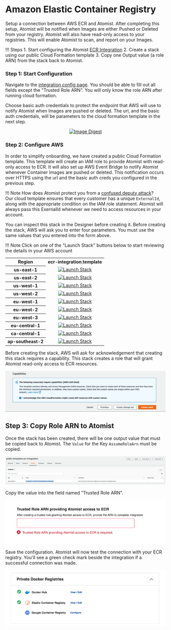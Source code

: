 # Amazon Elastic Container Registry

Setup a connection between AWS ECR and Atomist.  After completing this setup, Atomist will be notified when Images are either Pushed or Deleted from your registry.  Atomist will also have read-only access to your registries.  This will enable Atomist to scan, and report on your Images.

!!! Steps
    1. Start configuring the Atomist [ECR Integration][new-integration]
    2. Create a stack using our public Cloud Formation template 
    3. Copy one Output value (a role ARN) from the stack back to Atomist.

[new-integration]: https://dso.atomist.com/r/auth/integrations/s/atomist/ecr-integration/new

### Step 1:  Start Configuration

Navigate to the [integration config page][new-integration].  You should be able to fill out all fields except the "Trusted Role ARN".  You will only know the role ARN after running cloud formation.

Choose basic auth credentials to protect the endpoint that AWS will use to notify Atomist when Images are pushed or deleted.  The url, and the basic auth credentials, will be parameters to the cloud formation template in the next step.

<figure style="text-align: center;">
  <a href="https://dso.atomist.com/user/signup">
    <img alt="Image Digest" src="../img/ecr/confignew.png" width="90%"/>
  </a>
</figure>

### Step 2:  Configure AWS

In order to simplify onboarding, we have created a public Cloud Formation template.  This template will create an IAM role to provide Atomist with read-only access to ECR.  It will also set up AWS Event Bridge to notify Atomist whenever Container Images are pushed or deleted.  This notification occurs over HTTPS using the url and the basic auth creds you configured in the previous step.

!!! Note
    How does Atomist protect you from a [confused deputy attack][confused-deputy]?  
    Our cloud template ensures that every customer has a unique `ExternalId`, 
    along with the appropriate condition on the IAM role statement.
    Atomist will always pass this ExernalId whenever we need to access resources in your account.

[confused-deputy]: https://docs.aws.amazon.com/IAM/latest/UserGuide/confused-deputy.html

You can inspect this stack in the Designer before creating it.  Before creating the stack, AWS will ask you to enter four parameters.  You must use the same values that you entered into the form above.

!!! Note
    Click on one of the "Launch Stack" buttons below to start reviewing the details in your AWS account

<div style="text-align: center">
<table>
      <tr>
        <th>Region</th>
        <th>ecr-integration.template</th>
      </tr>
      <tr>
        <th>us-east-1</th>
        <td>
          <a href="https://console.aws.amazon.com/cloudformation/home?region=us-east-1#/stacks/new?stackName=public-templates-ecr-integration&templateURL=https://s3.amazonaws.com/atomist-us-east-1/public-templates/latest/ecr-integration.template">
            <img alt="Launch Stack" src="https://s3.amazonaws.com/cloudformation-examples/cloudformation-launch-stack.png" />
          </a>
        </td>
      </tr>
      <tr>
        <th>us-east-2</th>
        <td>
          <a href="https://console.aws.amazon.com/cloudformation/home?region=us-east-2#/stacks/new?stackName=public-templates-ecr-integration&templateURL=https://s3.amazonaws.com/atomist-us-east-2/public-templates/latest/ecr-integration.template">
            <img alt="Launch Stack" src="https://s3.amazonaws.com/cloudformation-examples/cloudformation-launch-stack.png" />
          </a>
        </td>
      </tr>
      <tr>
        <th>us-west-1</th>
        <td>
          <a href="https://console.aws.amazon.com/cloudformation/home?region=us-west-1#/stacks/new?stackName=public-templates-ecr-integration&templateURL=https://s3.amazonaws.com/atomist-us-west-1/public-templates/latest/ecr-integration.template">
            <img alt="Launch Stack" src="https://s3.amazonaws.com/cloudformation-examples/cloudformation-launch-stack.png" />
          </a>
        </td>
      </tr>
      <tr>
        <th>us-west-2</th>
        <td>
          <a href="https://console.aws.amazon.com/cloudformation/home?region=us-west-2#/stacks/new?stackName=public-templates-ecr-integration&templateURL=https://s3.amazonaws.com/atomist-us-west-2/public-templates/latest/ecr-integration.template">
            <img alt="Launch Stack" src="https://s3.amazonaws.com/cloudformation-examples/cloudformation-launch-stack.png" />
          </a>
        </td>
      </tr>
      <tr>
        <th>eu-west-1</th>
        <td>
          <a href="https://console.aws.amazon.com/cloudformation/home?region=eu-west-1#/stacks/new?stackName=public-templates-ecr-integration&templateURL=https://s3.amazonaws.com/atomist-eu-west-1/public-templates/latest/ecr-integration.template">
            <img alt="Launch Stack" src="https://s3.amazonaws.com/cloudformation-examples/cloudformation-launch-stack.png" />
          </a>
        </td>
      </tr>
      <tr>
        <th>eu-west-2</th>
        <td>
          <a href="https://console.aws.amazon.com/cloudformation/home?region=eu-west-2#/stacks/new?stackName=public-templates-ecr-integration&templateURL=https://s3.amazonaws.com/atomist-eu-west-2/public-templates/latest/ecr-integration.template">
            <img alt="Launch Stack" src="https://s3.amazonaws.com/cloudformation-examples/cloudformation-launch-stack.png" />
          </a>
        </td>
      </tr>
      <tr>
        <th>eu-west-3</th>
        <td>
          <a href="https://console.aws.amazon.com/cloudformation/home?region=eu-west-3#/stacks/new?stackName=public-templates-ecr-integration&templateURL=https://s3.amazonaws.com/atomist-eu-west-3/public-templates/latest/ecr-integration.template">
            <img alt="Launch Stack" src="https://s3.amazonaws.com/cloudformation-examples/cloudformation-launch-stack.png" />
          </a>
        </td>
      </tr>
      <tr>
        <th>eu-central-1</th>
        <td>
          <a href="https://console.aws.amazon.com/cloudformation/home?region=eu-central-1#/stacks/new?stackName=public-templates-ecr-integration&templateURL=https://s3.amazonaws.com/atomist-eu-central-1/public-templates/latest/ecr-integration.template">
            <img alt="Launch Stack" src="https://s3.amazonaws.com/cloudformation-examples/cloudformation-launch-stack.png" />
          </a>
        </td>
      </tr>
      <tr>
        <th>ca-central-1</th>
        <td>
          <a href="https://console.aws.amazon.com/cloudformation/home?region=ca-central-1#/stacks/new?stackName=public-templates-ecr-integration&templateURL=https://s3.amazonaws.com/atomist-ca-central-1/public-templates/latest/ecr-integration.template">
            <img alt="Launch Stack" src="https://s3.amazonaws.com/cloudformation-examples/cloudformation-launch-stack.png" />
          </a>
        </td>
      </tr>
      <tr>
        <th>ap-southeast-2</th>
        <td>
          <a href="https://console.aws.amazon.com/cloudformation/home?region=ap-southeast-2#/stacks/new?stackName=public-templates-ecr-integration&templateURL=https://s3.amazonaws.com/atomist-ap-southeast-2/public-templates/latest/ecr-integration.template">
            <img alt="Launch Stack" src="https://s3.amazonaws.com/cloudformation-examples/cloudformation-launch-stack.png" />
          </a>
        </td>
      </tr>
    </table>
    </div>

Before creating the stack, AWS will ask for acknowledgement that creating this stack requires a capability.  This stack creates a role that will grant Atomist read-only access to ECR resources.

![confirm](img/ecr/capability.png)

## Step 3: Copy Role ARN to Atomist

Once the stack has been created, there will be one output value that must be copied back to Atomist.  The `Value` for the Key `AssumeRoleArn` must be copied.

![output](img/ecr/stackoutput.png)

Copy the value into the field named "Trusted Role ARN".

![output](img/ecr/RoleArn.png)

Save the configuration.  Atomist will now test the connection with your ECR registry.  You'll see a green check mark beside the integration if a successful connection was made.

![output](img/ecr/ConnectionSuccessful.png)


